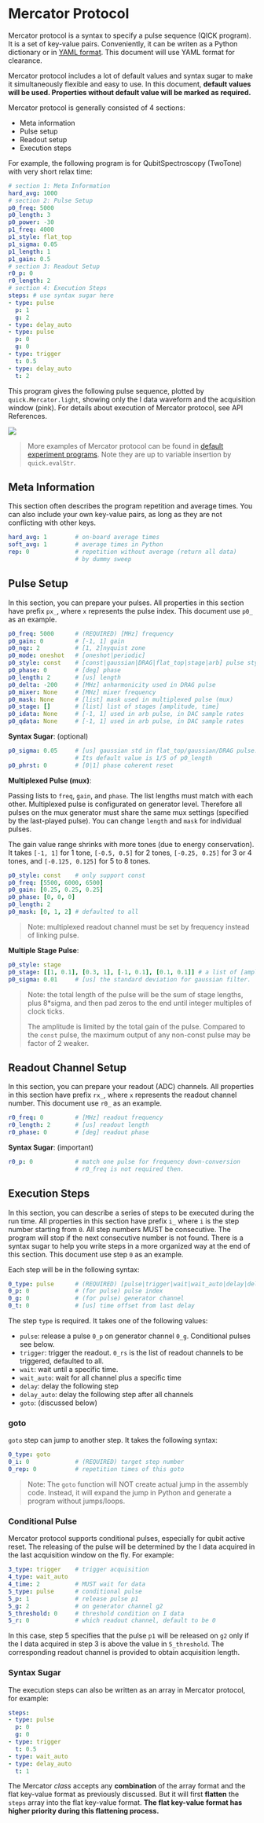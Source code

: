 # Mercator Protocol

Mercator protocol is a syntax to specify a pulse sequence (QICK program). It is a set of key-value pairs. Conveniently, it can be writen as a Python dictionary or in [YAML format](https://en.wikipedia.org/wiki/YAML). This document will use YAML format for clearance.

Mercator protocol includes a lot of default values and syntax sugar to make it simultaneously flexible and easy to use. In this document, **default values will be used. Properties without default value will be marked as required.**

Mercator protocol is generally consisted of 4 sections:

- Meta information
- Pulse setup
- Readout setup
- Execution steps

For example, the following program is for QubitSpectroscopy (TwoTone) with very short relax time:

```yaml
# section 1: Meta Information
hard_avg: 1000
# section 2: Pulse Setup
p0_freq: 5000
p0_length: 3
p0_power: -30
p1_freq: 4000
p1_style: flat_top
p1_sigma: 0.05
p1_length: 1
p1_gain: 0.5
# section 3: Readout Setup
r0_p: 0
r0_length: 2
# section 4: Execution Steps
steps: # use syntax sugar here
- type: pulse
  p: 1
  g: 2
- type: delay_auto
- type: pulse
  p: 0
  g: 0
- type: trigger
  t: 0.5
- type: delay_auto
  t: 2
```

This program gives the following pulse sequence, plotted by `quick.Mercator.light`, showing only the I data waveform and the acquisition window (pink). For details about execution of Mercator protocol, see API References.

![](../Images/mercator_light.png)

> More examples of Mercator protocol can be found in [default experiment programs](https://github.com/clelandlab/quick/blob/main/quick/constants/experiment.yml). Note they are up to variable insertion by `quick.evalStr`.

## Meta Information

This section often describes the program repetition and average times. You can also include your own key-value pairs, as long as they are not conflicting with other keys.

```yaml
hard_avg: 1        # on-board average times
soft_avg: 1        # average times in Python
rep: 0             # repetition without average (return all data)
                   # by dummy sweep
```

## Pulse Setup

In this section, you can prepare your pulses. All properties in this section have prefix `px_`, where `x` represents the pulse index. This document use `p0_` as an example.

```yaml
p0_freq: 5000      # (REQUIRED) [MHz] frequency
p0_gain: 0         # [-1, 1] gain
p0_nqz: 2          # [1, 2]nyquist zone
p0_mode: oneshot   # [oneshot|periodic]
p0_style: const    # [const|gaussian|DRAG|flat_top|stage|arb] pulse style
p0_phase: 0        # [deg] phase
p0_length: 2       # [us] length
p0_delta: -200     # [MHz] anharmonicity used in DRAG pulse
p0_mixer: None     # [MHz] mixer frequency
p0_mask: None      # [list] mask used in multiplexed pulse (mux)
p0_stage: []       # [list] list of stages [amplitude, time]
p0_idata: None     # [-1, 1] used in arb pulse, in DAC sample rates
p0_qdata: None     # [-1, 1] used in arb pulse, in DAC sample rates
```

**Syntax Sugar**: (optional)

```yaml
p0_sigma: 0.05     # [us] gaussian std in flat_top/gaussian/DRAG pulse.
                   # Its default value is 1/5 of p0_length
p0_phrst: 0        # [0|1] phase coherent reset
```

**Multiplexed Pulse (mux)**:

Passing lists to `freq`, `gain`, and `phase`. The list lengths must match with each other. Multiplexed pulse is configurated on generator level. Therefore all pulses on the mux generator must share the same mux settings (specified by the last-played pulse). You can change `length` and `mask` for individual pulses.

The gain value range shrinks with more tones (due to energy conservation). It takes `[-1, 1]` for 1 tone, `[-0.5, 0.5]` for 2 tones, `[-0.25, 0.25]` for 3 or 4 tones, and `[-0.125, 0.125]` for 5 to 8 tones.

```yaml
p0_style: const    # only support const
p0_freq: [5500, 6000, 6500]
p0_gain: [0.25, 0.25, 0.25]
p0_phase: [0, 0, 0]
p0_length: 2
p0_mask: [0, 1, 2] # defaulted to all
```

> Note: multiplexed readout channel must be set by frequency instead of linking pulse.

**Multiple Stage Pulse**:

```yaml
p0_style: stage
p0_stage: [[1, 0.1], [0.3, 1], [-1, 0.1], [0.1, 0.1]] # a list of [amplitude, time]
p0_sigma: 0.01     # [us] the standard deviation for gaussian filter.
```

> Note: the total length of the pulse will be the sum of stage lengths, plus 8*sigma, and then pad zeros to the end until integer multiples of clock ticks.
>
> The amplitude is limited by the total gain of the pulse. Compared to the `const` pulse, the maximum output of any non-const pulse may be factor of 2 weaker.

## Readout Channel Setup

In this section, you can prepare your readout (ADC) channels. All properties in this section have prefix `rx_`, where `x` represents the readout channel number. This document use `r0_` as an example.

```yaml
r0_freq: 0         # [MHz] readout frequency
r0_length: 2       # [us] readout length
r0_phase: 0        # [deg] readout phase
```

**Syntax Sugar**: (important)

```yaml
r0_p: 0            # match one pulse for frequency down-conversion
                   # r0_freq is not required then.
```

## Execution Steps

In this section, you can describe a series of steps to be executed during the run time. All properties in this section have prefix `i_` where `i` is the step number starting from `0`. All step numbers MUST be consecutive. The program will stop if the next consecutive number is not found. There is a syntax sugar to help you write steps in a more organized way at the end of this section. This document use step `0` as an example.

Each step will be in the following syntax: 

```yaml
0_type: pulse      # (REQUIRED) [pulse|trigger|wait|wait_auto|delay|delay_auto|goto]
0_p: 0             # (for pulse) pulse index
0_g: 0             # (for pulse) generator channel
0_t: 0             # [us] time offset from last delay
```

The step `type` is required. It takes one of the following values:

- `pulse`: release a pulse `0_p` on generator channel `0_g`. Conditional pulses see below.
- `trigger`: trigger the readout. `0_rs` is the list of readout channels to be triggered, defaulted to all.
- `wait`: wait until a specific time.
- `wait_auto`: wait for all channel plus a specific time
- `delay`: delay the following step
- `delay_auto`: delay the following step after all channels
- `goto`: (discussed below)

### goto

`goto` step can jump to another step. It takes the following syntax:

```yaml
0_type: goto
0_i: 0             # (REQUIRED) target step number
0_rep: 0           # repetition times of this goto
```

> Note: The `goto` function will NOT create actual jump in the assembly code. Instead, it will expand the jump in Python and generate a program without jumps/loops.

### Conditional Pulse

Mercator protocol supports conditional pulses, especially for qubit active reset. The releasing of the pulse will be determined by the I data acquired in the last acquisition window on the fly. For example:

```yaml
3_type: trigger    # trigger acquisition
4_type: wait_auto
4_time: 2          # MUST wait for data
5_type: pulse      # conditional pulse
5_p: 1             # release pulse p1
5_g: 2             # on generator channel g2
5_threshold: 0     # threshold condition on I data
5_r: 0             # which readout channel, default to be 0
```

In this case, step 5 specifies that the pulse `p1` will be released on `g2` only if the I data acquired in step 3 is above the value in `5_threshold`. The corresponding readout channel is provided to obtain acquisition length.

### Syntax Sugar

The execution steps can also be written as an array in Mercator protocol, for example:

```yaml
steps:
- type: pulse
  p: 0
  g: 0
- type: trigger
  t: 0.5
- type: wait_auto
- type: delay_auto
  t: 1
```

The Mercator *class* accepts any **combination** of the array format and the flat key-value format as previously discussed. But it will first **flatten** the `steps` array into the flat key-value format. **The flat key-value format has higher priority during this flattening process.**
